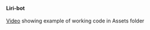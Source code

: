 #### Liri-bot

[Video](https://github.com/mcruzpr86/liri-bot/tree/master/assets) showing example of working code in Assets folder